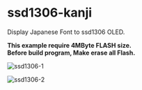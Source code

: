 # ssd1306-kanji

Display Japanese Font to ssd1306 OLED.   

__This example require 4MByte FLASH size.__   
__Before build program, Make erase all Flash.__   

![ssd1306-1](https://user-images.githubusercontent.com/6020549/56248980-08078a80-60e5-11e9-80af-976bbf4568c6.JPG)

![ssd1306-2](https://user-images.githubusercontent.com/6020549/56248984-0a69e480-60e5-11e9-802d-b509d8b94227.JPG)
